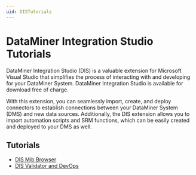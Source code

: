 ```yaml
---
uid: DISTutorials
---
```


# DataMiner Integration Studio Tutorials

DataMiner Integration Studio (DIS) is a valuable extension for Microsoft Visual Studio that simplifies the process of interacting with and developing for your DataMiner System. DataMiner Integration Studio is available for download free of charge.

With this extension, you can seamlessly import, create, and deploy connectors to establish connections between your DataMiner System (DMS) and new data sources. Additionally, the DIS extension allows you to import automation scripts and SRM functions, which can be easily created and deployed to your DMS as well.

## Tutorials

- [DIS Mib Browser](xref:DisTutorials_MibBrowser)
- [DIS Validator and DevOps](xref:DisTutorials_DevOpsGitHubValidator)
